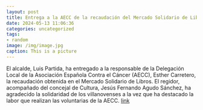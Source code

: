 ```yaml
---
layout: post
title: Entrega a la AECC de la recaudación del Mercado Solidario de Libros
date: 2024-05-13 11:06:36
categories: uncategorized
tags:
- random
image: /img/image.jpg
caption: This is a picture
---
```

El alcalde, Luis Partida, ha entregado a la responsable de la Delegación Local de la Asociación Española Contra el Cáncer (AECC), Esther Carretero, la recaudación obtenida en el Mercado Solidario de Libros. El regidor, acompañado del concejal de Cultura, Jesús Fernando Agudo Sánchez, ha agradecido la solidaridad de los villanovenses a la vez que ha destacado la labor que realizan las voluntarias de la AECC.   [link](https://www.ayto-villacanada.es/noticias/entrega-a-la-aecc-de-la-recaudacion-del-mercado-solidario-de-libros/)

